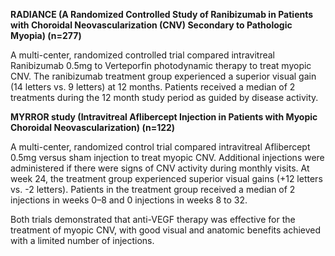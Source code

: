 **RADIANCE (A Randomized Controlled Study of Ranibizumab in Patients with Choroidal Neovascularization (CNV) Secondary to Pathologic Myopia) (n=277)**

A multi-center, randomized controlled trial compared intravitreal Ranibizumab 0.5mg to Verteporfin photodynamic therapy to treat myopic CNV. The ranibizumab treatment group experienced a superior visual gain (14 letters vs. 9 letters) at 12 months. Patients received a median of 2 treatments during the 12 month study period as guided by disease activity.

**MYRROR study (Intravitreal Aflibercept Injection in Patients with Myopic Choroidal Neovascularization) (n=122)**

A multi-center, randomized control trial compared intravitreal Aflibercept 0.5mg versus sham injection to treat myopic CNV. Additional injections were administered if there were signs of CNV activity during monthly visits. At week 24, the treatment group experienced superior visual gains (+12 letters vs. -2 letters). Patients in the treatment group received a median of 2 injections in weeks 0–8 and 0 injections in weeks 8 to 32.

Both trials demonstrated that anti-VEGF therapy was effective for the treatment of myopic CNV, with good visual and anatomic benefits achieved with a limited number of injections.
